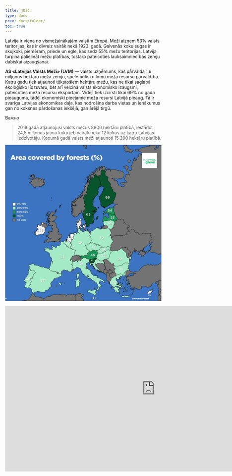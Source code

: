 ```yaml
---
title: 🌲Ліс
type: docs
prev: docs/folder/
toc: true
---
```

Latvija ir viena no vismežainākajām valstīm Eiropā. Meži aizņem 53% valsts teritorijas, kas ir divreiz vairāk nekā 1923. gadā. Galvenās koku sugas ir skujkoki, piemēram, priede un egle, kas sedz 55% mežu teritorijas. Latvija turpina palielināt mežu platības, tostarp pateicoties lauksaimniecības zemju dabiskai aizaugšanai.


**AS «Latvijas Valsts Meži» (LVM)** — valsts uzņēmums, kas pārvalda 1,6 miljonus hektāru meža zemju, spēlē būtisku lomu meža resursu pārvaldībā. Katru gadu tiek atjaunoti tūkstošiem hektāru mežu, kas ne tikai saglabā ekoloģisko līdzsvaru, bet arī veicina valsts ekonomisko izaugsmi, pateicoties meža resursu eksportam. Vidēji tiek izcirsti tikai 69% no gada pieauguma, tādēļ ekonomiski pieejamie meža resursi Latvijā pieaug. Tā ir svarīga Latvijas ekonomikas daļa, kas nodrošina darba vietas un ienākumus gan no koksnes pārdošanas iekšējā, gan ārējā tirgū.


Важно
> 2018.gadā atjaunojusi valsts mežus 8800 hektāru platībā, iestādot 24,5 miljonus jaunu koku jeb vairāk nekā 12 kokus uz katru Latvijas iedzīvotāju. Kopumā gadā valsts meži atjaunoti 15 200 hektāru platībā.

![](eurostat.png)

  

<iframe width="964" height="534" src="https://ec.europa.eu/eurostat/statistics-explained/index.php?action=statexp-dc-display&title=Forests,_forestry_and_logging" scrolling="yes" frameborder="0"></iframe>

  



